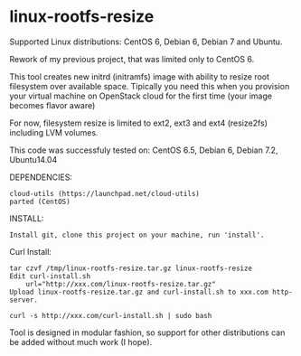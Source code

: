 linux-rootfs-resize
===================

Supported Linux distributions: CentOS 6, Debian 6, Debian 7 and Ubuntu.

Rework of my previous project, that was limited only to CentOS 6.

This tool creates new initrd (initramfs) image with ability to resize root filesystem 
over available space. Tipically you need this when you provision your virtual machine on 
OpenStack cloud for the first time (your image becomes flavor aware)

For now, filesystem resize is limited to ext2, ext3 and ext4 (resize2fs) including LVM volumes.

This code was successfuly tested on: CentOS 6.5, Debian 6, Debian 7.2, Ubuntu14.04

DEPENDENCIES:

    cloud-utils (https://launchpad.net/cloud-utils)
    parted (CentOS)

INSTALL: 

    Install git, clone this project on your machine, run 'install'. 

Curl Install:

    tar czvf /tmp/linux-rootfs-resize.tar.gz linux-rootfs-resize
    Edit curl-install.sh
        url="http://xxx.com/linux-rootfs-resize.tar.gz"
    Upload linux-rootfs-resize.tar.gz and curl-install.sh to xxx.com http-server.

    curl -s http://xxx.com/curl-install.sh | sudo bash


Tool is designed in modular fashion, so support for other distributions can be added without much work (I hope).


